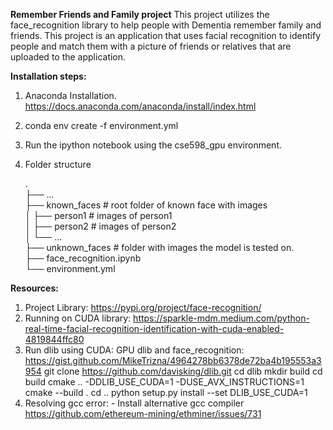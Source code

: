 **Remember Friends and Family project**
This project utilizes the face_recognition library to help people with Dementia remember family and friends. This project is an application that uses facial recognition to identify people and match them with a picture of friends or relatives that are uploaded to the application. 


**Installation steps:**

1. Anaconda Installation. https://docs.anaconda.com/anaconda/install/index.html 
2. conda env create -f environment.yml
3. Run the ipython notebook using the cse598_gpu environment.
4. Folder structure 

	.    
	├── ...   
	├── known_faces         		# root folder of known face with images  
	│   ├── person1         		# images of person1  
	│   ├── person2         		# images of person2  
	│   └── ...  
	├── unknown_faces			# folder with images the model is tested on.  
	├── face_recognition.ipynb  
	└── environment.yml  

**Resources:**
1. Project Library: https://pypi.org/project/face-recognition/
2. Running on CUDA library: https://sparkle-mdm.medium.com/python-real-time-facial-recognition-identification-with-cuda-enabled-4819844ffc80
3. Run dlib using CUDA: GPU dlib and face_recognition: https://gist.github.com/MikeTrizna/4964278bb6378de72ba4b195553a3954
	git clone https://github.com/davisking/dlib.git
	cd dlib
	mkdir build
	cd build
	cmake .. -DDLIB_USE_CUDA=1 -DUSE_AVX_INSTRUCTIONS=1
	cmake --build .
	cd ..
	python setup.py install --set DLIB_USE_CUDA=1
4. Resolving gcc error: - Install alternative gcc compiler https://github.com/ethereum-mining/ethminer/issues/731


